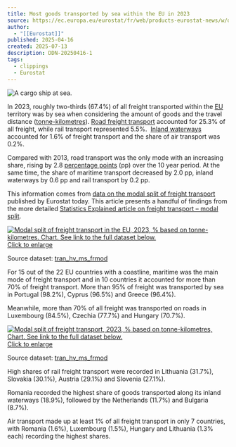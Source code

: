 ```yaml
---
title: Most goods transported by sea within the EU in 2023
source: https://ec.europa.eu/eurostat/fr/web/products-eurostat-news/w/ddn-20250416-1
author:
  - "[[Eurostat]]"
published: 2025-04-16
created: 2025-07-13
description: DDN-20250416-1
tags:
  - clippings
  - Eurostat
---
```

![A cargo ship at sea.](https://ec.europa.eu/eurostat/documents/4187653/16084343/Federico%20Rostagno_Shutterstock_272482886_RV.jpg)

In 2023, roughly two-thirds (67.4%) of all freight transported within the [EU](https://ec.europa.eu/eurostat/statistics-explained/index.php?title=Glossary:European_Union_\(EU\)) territory was by sea when considering the amount of goods and the travel distance ([tonne-kilometres](https://ec.europa.eu/eurostat/statistics-explained/index.php?title=Glossary:Tonne-kilometre_\(tkm\))). [Road freight transport](https://ec.europa.eu/eurostat/statistics-explained/index.php?title=Glossary:Road_freight_transport) accounted for 25.3% of all freight, while rail transport represented 5.5%.  [Inland waterways](https://ec.europa.eu/eurostat/statistics-explained/index.php?title=Glossary:Navigable_inland_waterway) accounted for 1.6% of freight transport and the share of air transport was 0.2%.

Compared with 2013, road transport was the only mode with an increasing share, rising by 2.8 [percentage points](http://ec.europa.eu/eurostat/statistics-explained/index.php?title=Glossary:Percentage_point) (pp) over the 10 year period. At the same time, the share of maritime transport decreased by 2.0 pp, inland waterways by 0.6 pp and rail transport by 0.2 pp.

This information comes from [data on the modal split of freight transport](https://ec.europa.eu/eurostat/databrowser/view/tran_hv_ms_frmod/default/table?lang=en) published by Eurostat today. This article presents a handful of findings from the more detailed [Statistics Explained article on freight transport – modal split](https://ec.europa.eu/eurostat/statistics-explained/index.php/Freight_transport_statistics_-_modal_split).

 [![Modal split of freight transport in the EU, 2023, % based on tonne-kilometres. Chart. See link to the full dataset below.](https://ec.europa.eu/eurostat/documents/4187653/20614063/modal-split-freight-transport-eu-2023.jpg/5a963f2a-cc59-645c-c3e8-d06c414921f5?t=1744379485401) Click to enlarge](https://ec.europa.eu/eurostat/documents/4187653/20614063/modal-split-freight-transport-eu-2023.jpg/5a963f2a-cc59-645c-c3e8-d06c414921f5?t=1744379485401)

Source dataset: [tran\_hv\_ms\_frmod](https://ec.europa.eu/eurostat/databrowser/bookmark/d6e43a68-d275-4284-80b9-c34196d7c4a7?lang=en)

For 15 out of the 22 EU countries with a coastline, maritime was the main mode of freight transport and in 10 countries it accounted for more than 70% of freight transport. More than 95% of freight was transported by sea in Portugal (98.2%), Cyprus (96.5%) and Greece (96.4%).

Meanwhile, more than 70% of all freight was transported on roads in Luxembourg (84.5%), Czechia (77.7%) and Hungary (70.7%).

 [![Modal split of freight transport, 2023, % based on tonne-kilometres, Chart. See link to the full dataset below.](https://ec.europa.eu/eurostat/documents/4187653/20614063/modal-split-freight-transport-2023.jpg/ff139c7e-b5f8-7eda-6672-f6856eede417?t=1744379467184) Click to enlarge](https://ec.europa.eu/eurostat/documents/4187653/20614063/modal-split-freight-transport-2023.jpg/ff139c7e-b5f8-7eda-6672-f6856eede417?t=1744379467184)

Source dataset: [tran\_hv\_ms\_frmod](https://ec.europa.eu/eurostat/databrowser/bookmark/d32e4652-5f0c-47b2-9040-25add82f097a?lang=en)

High shares of rail freight transport were recorded in Lithuania (31.7%), Slovakia (30.1%), Austria (29.1%) and Slovenia (27.1%).

Romania recorded the highest share of goods transported along its inland waterways (18.9%), followed by the Netherlands (11.7%) and Bulgaria (8.7%).

Air transport made up at least 1% of all freight transport in only 7 countries, with Romania (1.6%), Luxembourg (1.5%), Hungary and Lithuania (1.3% each) recording the highest shares.